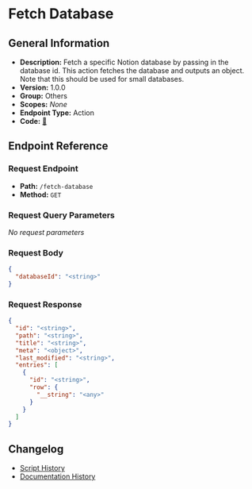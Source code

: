 # Fetch Database

## General Information

- **Description:** Fetch a specific Notion database by passing in the database id. This action fetches the database and outputs an object. Note that this should be used for small databases.
- **Version:** 1.0.0
- **Group:** Others
- **Scopes:** _None_
- **Endpoint Type:** Action
- **Code:** [🔗](https://github.com/NangoHQ/integration-templates/tree/main/integrations/notion/actions/fetch-database.ts)


## Endpoint Reference

### Request Endpoint

- **Path:** `/fetch-database`
- **Method:** `GET`

### Request Query Parameters

_No request parameters_

### Request Body

```json
{
  "databaseId": "<string>"
}
```

### Request Response

```json
{
  "id": "<string>",
  "path": "<string>",
  "title": "<string>",
  "meta": "<object>",
  "last_modified": "<string>",
  "entries": [
    {
      "id": "<string>",
      "row": {
        "__string": "<any>"
      }
    }
  ]
}
```

## Changelog

- [Script History](https://github.com/NangoHQ/integration-templates/commits/main/integrations/notion/actions/fetch-database.ts)
- [Documentation History](https://github.com/NangoHQ/integration-templates/commits/main/integrations/notion/actions/fetch-database.md)

<!-- END  GENERATED CONTENT -->

